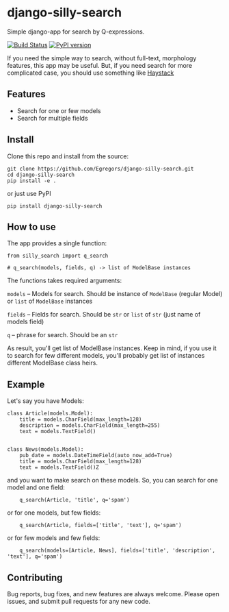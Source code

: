 # django-silly-search

Simple django-app for search by Q-expressions.

[![Build Status](https://travis-ci.org/Egregors/django-silly-search.svg?branch=master)](https://travis-ci.org/Egregors/django-silly-search)
[![PyPI version](https://badge.fury.io/py/django-silly-search.svg)](https://badge.fury.io/py/django-silly-search)

If you need the simple way to search, without full-text,
morphology features, this app may be useful. But, if you need search for more
complicated case, you should use something like [Haystack](http://haystacksearch.org/)

## Features

* Search for one or few models
* Search for multiple fields

## Install

Clone this repo and install from the source:
```
git clone https://github.com/Egregors/django-silly-search.git
cd django-silly-search
pip install -e .
```

or just use PyPI

```
pip install django-silly-search
```

## How to use

The app provides a single function:

```
from silly_search import q_search

# q_search(models, fields, q) -> list of ModelBase instances
```
The functions takes required arguments:

`models` – Models for search. Should be instance of `ModelBase` (regular Model)
or `list` of `ModelBase` instances

`fields` – Fields for search. Should be `str` or `list` of `str` (just name of models field)

`q` – phrase for search. Should be an `str`

As result, you'll get list of ModelBase instances.
Keep in mind, if you use it to search for few different models, you'll probably get
list of instances different ModelBase class heirs.

## Example

Let's say you have Models:

```
class Article(models.Model):
    title = models.CharField(max_length=128)
    description = models.CharField(max_length=255)
    text = models.TextField()


class News(models.Model):
    pub_date = models.DateTimeField(auto_now_add=True)
    title = models.CharField(max_length=128)
    text = models.TextField()Z
```

and you want to make search on these models. So, you can search for one model and one field:

```
    q_search(Article, 'title', q='spam')
```

or for one models, but few fields:

```
    q_search(Article, fields=['title', 'text'], q='spam')
```

or for few models and few fields:
```
    q_search(models=[Article, News], fields=['title', 'description', 'text'], q='spam')
```

## Contributing

Bug reports, bug fixes, and new features are always welcome.
Please open issues, and submit pull requests for any new code.